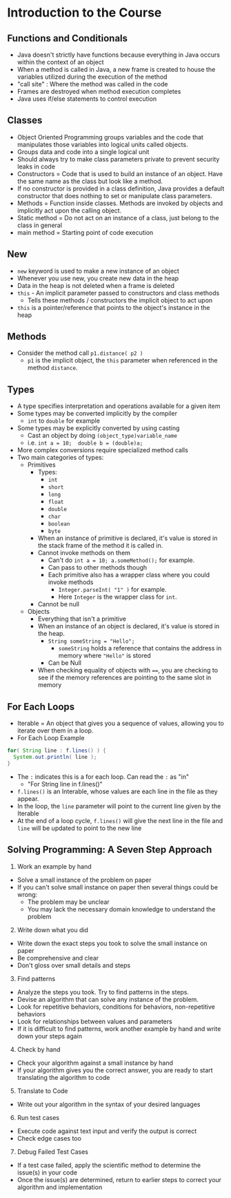 # Introduction to the Course

## Functions and Conditionals

* Java doesn't strictly have functions because everything in Java occurs within the context of an object
* When a method is called in Java, a new frame is created to house the variables utilized during the execution of the method
* "call site" : Where the method was called in the code
* Frames are destroyed when method execution completes
* Java uses if/else statements to control execution

## Classes
* Object Oriented Programming groups variables and the code that manipulates those variables into logical units called objects.
* Groups data and code into a single logical unit
* Should always try to make class parameters private to prevent security leaks in code
* Constructors = Code that is used to build an instance of an object. Have the same name as the class but look like a method.
* If no constructor is provided in a class definition, Java provides a default constructor that does nothing to set or manipulate class parameters.
* Methods = Function inside classes. Methods are invoked by objects and implicitly act upon the calling object.
* Static method = Do not act on an instance of a class, just belong to the class in general
* main method = Starting point of code execution

## New
* `new` keyword is used to make a new instance of an object
* Whenever you use new, you create new data in the heap
* Data in the heap is not deleted when a frame is deleted
* `this` - An implicit parameter passed to constructors and class methods
  * Tells these methods / constructors the implicit object to act upon
* `this` is a pointer/reference that points to the object's instance in the heap

## Methods
* Consider the method call `p1.distance( p2 )`
  * `p1` is the implicit object, the `this` parameter when referenced in the method `distance`.

## Types
* A type specifies interpretation and operations available for a given item
* Some types may be converted implicitly by the compiler
  * `int` to `double` for example
* Some types may be explicitly converted by using casting
  * Cast an object by doing `(object_type)variable_name`
  * i.e. `int a = 10;  double b = (double)a;`
* More complex conversions require specialized method calls
* Two main categories of types:
  * Primitives
    * Types:
      * `int`
      * `short`
      * `long`
      * `float`
      * `double`
      * `char`
      * `boolean`
      * `byte`
    * When an instance of primitive is declared, it's value is stored in the stack frame of the method it is called in.
    * Cannot invoke methods on them
      * Can't do `int a = 10; a.someMethod();` for example.
      * Can pass to other methods though
      * Each primitive also has a wrapper class where you could invoke methods
        * `Integer.parseInt( "1" )` for example.
        * Here `Integer` is the wrapper class for `int`.
    * Cannot be null
  * Objects
    * Everything that isn't a primitive
    * When an instance of an object is declared, it's value is stored in the heap.
      * `String someString = "Hello"; `
        * `someString` holds a reference that contains the address in memory where `"Hello"` is stored
      * Can be Null
    * When checking equality of objects with `==`, you are checking to see if the memory references are pointing to the same slot in memory

## For Each Loops
* Iterable = An object that gives you a sequence of values, allowing you to iterate over them in a loop.
* For Each Loop Example
```java
for( String line : f.lines() ) {
  System.out.println( line );
}
```
* The `:` indicates this is a for each loop. Can read the `:` as "in"
  * "For String line in f.lines()"
* `f.lines()` is an Interable, whose values are each line in the file as they appear.
* In the loop, the `line` parameter will point to the current line given by the Iterable
* At the end of a loop cycle, `f.lines()` will give the next line in the file and `line` will be updated to point to the new line


## Solving Programming: A Seven Step Approach
1. Work an example by hand
  * Solve a small instance of the problem on paper
  * If you can't solve small instance on paper then several things could be wrong:
    * The problem may be unclear
    * You may lack the necessary domain knowledge to understand the problem
2. Write down what you did
  * Write down the exact steps you took to solve the small instance on paper
  * Be comprehensive and clear
  * Don't gloss over small details and steps
3. Find patterns
  * Analyze the steps you took. Try to find patterns in the steps.
  * Devise an algorithm that can solve any instance of the problem.
  * Look for repetitive behaviors, conditions for behaviors, non-repetitive behaviors
  * Look for relationships between values and parameters
  * If it is difficult to find patterns, work another example by hand and write down your steps again
4. Check by hand
  * Check your algorithm against a small instance by hand
  * If your algorithm gives you the correct answer, you are ready to start translating the algorithm to code
5. Translate to Code
  * Write out your algorithm in the syntax of your desired languages
6. Run test cases
  * Execute code against text input and verify the output is correct
  * Check edge cases too
7. Debug Failed Test Cases
  * If a test case failed, apply the scientific method to determine the issue(s) in your code
  * Once the issue(s) are determined, return to earlier steps to correct your algorithm and implementation
